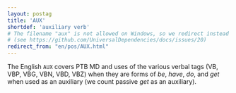 ```yaml
---
layout: postag
title: 'AUX'
shortdef: 'auxiliary verb'
# The filename "aux" is not allowed on Windows, so we redirect instead
# (see https://github.com/UniversalDependencies/docs/issues/20)
redirect_from: "en/pos/AUX.html"
---
```


The English `AUX` covers PTB MD and uses of the various verbal tags (VB, VBP, VBG, VBN, VBD, VBZ) when they are forms of _be_, _have_, _do_, and _get_ when used as an auxiliary (we count passive _get_ as an auxiliary).
<!-- Interlanguage links updated Út 9. května 2023, 20:03:23 CEST -->
